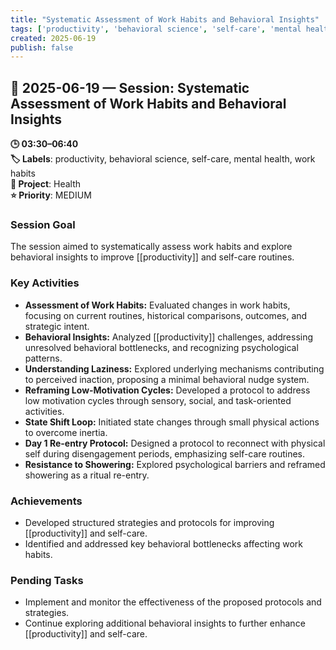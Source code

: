 ```yaml
---
title: "Systematic Assessment of Work Habits and Behavioral Insights"
tags: ['productivity', 'behavioral science', 'self-care', 'mental health', 'work habits']
created: 2025-06-19
publish: false
---
```


## 📅 2025-06-19 — Session: Systematic Assessment of Work Habits and Behavioral Insights

**🕒 03:30–06:40**  
**🏷️ Labels**: productivity, behavioral science, self-care, mental health, work habits  
**📂 Project**: Health  
**⭐ Priority**: MEDIUM  


### Session Goal
The session aimed to systematically assess work habits and explore behavioral insights to improve [[productivity]] and self-care routines.

### Key Activities
- **Assessment of Work Habits:** Evaluated changes in work habits, focusing on current routines, historical comparisons, outcomes, and strategic intent.
- **Behavioral Insights:** Analyzed [[productivity]] challenges, addressing unresolved behavioral bottlenecks, and recognizing psychological patterns.
- **Understanding Laziness:** Explored underlying mechanisms contributing to perceived inaction, proposing a minimal behavioral nudge system.
- **Reframing Low-Motivation Cycles:** Developed a protocol to address low motivation cycles through sensory, social, and task-oriented activities.
- **State Shift Loop:** Initiated state changes through small physical actions to overcome inertia.
- **Day 1 Re-entry Protocol:** Designed a protocol to reconnect with physical self during disengagement periods, emphasizing self-care routines.
- **Resistance to Showering:** Explored psychological barriers and reframed showering as a ritual re-entry.

### Achievements
- Developed structured strategies and protocols for improving [[productivity]] and self-care.
- Identified and addressed key behavioral bottlenecks affecting work habits.

### Pending Tasks
- Implement and monitor the effectiveness of the proposed protocols and strategies.
- Continue exploring additional behavioral insights to further enhance [[productivity]] and self-care.
